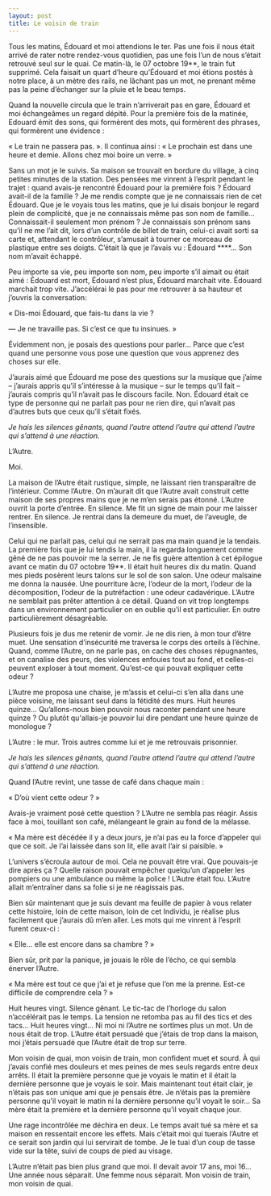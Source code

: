 ```yaml
---
layout: post
title: Le voisin de train
---
```


Tous les matins, Édouard et moi attendions le  ter. Pas une fois il nous était arrivé de rater notre rendez-vous quotidien, pas une fois l’un de nous s’était retrouvé seul sur le quai. Ce matin-là, le 07 octobre 19**, le train fut supprimé. Cela faisait un quart d’heure qu’Édouard et moi étions postés à notre place, à un mètre des rails, ne lâchant pas un mot, ne prenant même pas la peine d’échanger sur la pluie et le beau temps.

Quand la nouvelle circula que le train n’arriverait pas en gare, Édouard et moi échangeâmes un regard dépité. Pour la première fois de la matinée, Edouard émit des sons, qui formèrent des mots, qui formèrent des phrases, qui formèrent une évidence :

« Le train ne passera pas. ». Il continua ainsi : « Le prochain est dans une heure et demie. Allons chez moi boire un verre. »

Sans un mot je le suivis. Sa maison se trouvait en bordure du village, à cinq petites minutes de la station. Des pensées me vinrent à l’esprit pendant le trajet : quand avais-je rencontré Édouard pour la première fois ? Édouard avait-il de la famille ? Je me rendis compte que je ne connaissais rien de cet Édouard. Que je le voyais tous les matins, que je lui disais bonjour le regard plein de complicité, que je ne connaissais même pas son nom de famille… Connaissait-il seulement mon prénom ? Je connaissais son prénom sans qu’il ne me l’ait dit, lors d’un contrôle de billet de train, celui-ci avait sorti sa carte et, attendant le contrôleur, s’amusait à tourner ce morceau de plastique entre ses doigts. C’était là que je l’avais vu : Édouard ****… Son nom m’avait échappé.

Peu importe sa vie, peu importe son nom, peu importe s’il aimait ou était aimé : Édouard est mort, Édouard n’est plus, Édouard marchait vite. Édouard marchait trop vite. J’accélérai le pas pour me retrouver à sa hauteur et j’ouvris la conversation:

« Dis-moi Édouard, que fais-tu dans la vie ?

— Je ne travaille pas. Si c’est ce que tu insinues.  »

Évidemment non, je posais des questions pour parler… Parce que c’est quand une personne vous pose une question que vous apprenez des choses sur elle.

J’aurais aimé que Édouard me pose des questions sur la musique que j’aime – j’aurais appris qu’il s’intéresse à la musique – sur le temps qu’il fait – j’aurais compris qu’il n’avait pas le discours facile. Non. Édouard était ce type de personne qui ne parlait pas pour ne rien dire, qui n’avait pas d’autres buts que ceux qu’il s’était fixés.

_Je hais les silences gênants, quand l’autre attend l’autre qui attend l’autre qui s’attend à une réaction._

L’Autre.

Moi.

La maison de l’Autre était rustique, simple, ne laissant rien transparaître de l’intérieur. Comme l’Autre. On m’aurait dit que l’Autre avait construit cette maison de ses propres mains que je ne m’en serais pas étonné. L’Autre ouvrit la porte d’entrée. En silence. Me fit un signe de main pour me laisser rentrer. En silence. Je rentrai dans la demeure du muet, de l’aveugle, de l’insensible. 

Celui qui ne parlait pas, celui qui ne serrait pas ma main quand je la tendais. La première fois que je lui tendis la main, il la regarda longuement comme gêné de ne pas pouvoir me la serrer. Je ne fis guère attention à cet épilogue avant ce matin du 07 octobre 19**. Il était huit heures dix du matin. Quand mes pieds posèrent leurs talons sur le sol de son salon. Une odeur malsaine me donna la nausée. Une pourriture âcre, l’odeur de la mort, l’odeur de la décomposition, l’odeur de la putréfaction : une odeur cadavérique. L’Autre ne semblait pas prêter attention à ce détail. Quand on vit trop longtemps dans un environnement particulier on en oublie  qu’il est particulier. En outre particulièrement désagréable.

Plusieurs fois je dus me retenir de vomir. Je ne dis rien, à mon tour d’être muet. Une sensation d’insécurité me traversa le corps des orteils à l’échine. Quand, comme l’Autre, on ne parle pas, on cache des choses répugnantes, et on canalise des peurs, des violences enfouies tout au fond, et celles-ci peuvent exploser à tout moment. Qu’est-ce qui pouvait expliquer cette odeur ?

L’Autre me proposa une chaise, je m’assis et celui-ci s’en alla dans une pièce voisine, me laissant seul dans la fétidité des murs. Huit heures quinze… Qu’allons-nous bien pouvoir nous raconter pendant une heure quinze ? Ou plutôt qu'allais-je pouvoir lui dire pendant une heure quinze de monologue ?

L’Autre : le mur. Trois autres comme lui et je me retrouvais prisonnier.

_Je hais les silences gênants, quand l’autre attend l’autre qui attend l’autre qui s’attend à une réaction._

Quand l’Autre revint, une tasse de café dans chaque main :

« D’où vient cette odeur ? »

Avais-je vraiment posé cette question ? L’Autre ne sembla pas réagir. Assis face à moi, touillant son café, mélangeant le grain au fond de la mélasse. 

« Ma mère est décédée il y a deux jours, je n’ai pas eu la force d’appeler qui que ce soit. Je l’ai laissée dans son lit, elle avait l’air si paisible. »

L’univers s’écroula autour de moi. Cela ne pouvait être vrai. Que pouvais-je dire après ça ? Quelle raison pouvait empêcher quelqu’un d’appeler les pompiers ou une ambulance ou même la police ! L’Autre était fou. L’Autre allait m’entraîner dans sa folie si je ne réagissais pas.

Bien sûr maintenant que je suis devant ma feuille de papier à vous relater cette histoire, loin de cette maison, loin de cet Individu, je réalise plus facilement que j’aurais dû m’en aller. Les mots qui me vinrent à l’esprit furent ceux-ci :

« Elle… elle est encore dans sa chambre ? »

Bien sûr, prit par la panique, je jouais le rôle de l’écho, ce qui sembla énerver l’Autre.

« Ma mère est tout ce que j’ai et je refuse que l’on me la prenne. Est-ce difficile de comprendre cela ? »

Huit heures vingt. Silence gênant. Le tic-tac de l’horloge du salon n’accélérait pas le temps. La tension ne retomba pas au fil des tics et des tacs… Huit heures vingt… Ni moi ni l’Autre ne sortîmes plus un mot. Un de nous était de trop. L’Autre était persuadé que j’étais de trop dans la maison, moi j’étais persuadé que l’Autre était de trop sur terre.

Mon voisin de quai, mon voisin de train, mon confident muet et sourd. À qui j’avais confié mes douleurs et mes peines de mes seuls regards entre deux arrêts. Il était la première personne que je voyais le matin et il était la dernière personne que je voyais le soir. Mais maintenant tout était clair, je n’étais pas son unique ami que je pensais être. Je n’étais pas la première personne qu’il voyait le matin ni la dernière personne qu’il voyait le soir… Sa mère était la première et la dernière personne qu’il voyait chaque jour.

Une rage incontrôlée me déchira en deux. Le temps avait tué sa mère et sa maison en ressentait encore les effets. Mais c’était moi qui tuerais l’Autre et ce serait son jardin qui lui servirait de tombe. Je le tuai d’un coup de tasse vide sur la tête, suivi de coups de pied au visage.

L’Autre n’était pas bien plus grand que moi. Il devait avoir 17 ans, moi 16... Une année nous séparait. Une femme nous séparait. Mon voisin de train, mon voisin de quai.